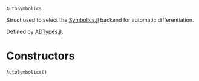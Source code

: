 ```
AutoSymbolics
```

Struct used to select the [Symbolics.jl](https://github.com/JuliaSymbolics/Symbolics.jl) backend for automatic differentiation.

Defined by [ADTypes.jl](https://github.com/SciML/ADTypes.jl).

# Constructors

```
AutoSymbolics()
```
